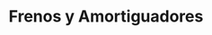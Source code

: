 ---
title: "Frenos y Amortiguadores"
url: /barrios-unidos/frenos-y-amortiguadores/
shop: piezas de automóviles
---